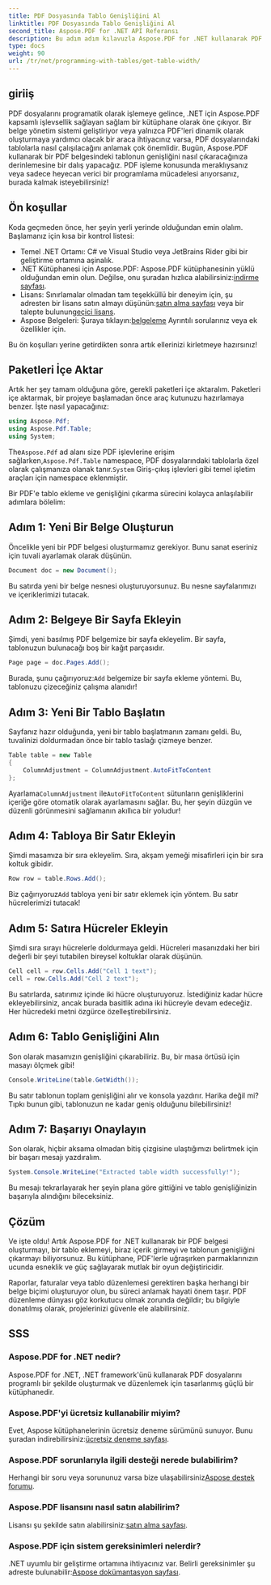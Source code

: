 ```yaml
---
title: PDF Dosyasında Tablo Genişliğini Al
linktitle: PDF Dosyasında Tablo Genişliğini Al
second_title: Aspose.PDF for .NET API Referansı
description: Bu adım adım kılavuzla Aspose.PDF for .NET kullanarak PDF'deki bir tablonun genişliğini nasıl alacağınızı öğrenin.
type: docs
weight: 90
url: /tr/net/programming-with-tables/get-table-width/
---
```

## giriiş

PDF dosyalarını programatik olarak işlemeye gelince, .NET için Aspose.PDF kapsamlı işlevsellik sağlayan sağlam bir kütüphane olarak öne çıkıyor. Bir belge yönetim sistemi geliştiriyor veya yalnızca PDF'leri dinamik olarak oluşturmaya yardımcı olacak bir araca ihtiyacınız varsa, PDF dosyalarındaki tablolarla nasıl çalışılacağını anlamak çok önemlidir. Bugün, Aspose.PDF kullanarak bir PDF belgesindeki tablonun genişliğini nasıl çıkaracağınıza derinlemesine bir dalış yapacağız. PDF işleme konusunda meraklıysanız veya sadece heyecan verici bir programlama mücadelesi arıyorsanız, burada kalmak isteyebilirsiniz!

## Ön koşullar

Koda geçmeden önce, her şeyin yerli yerinde olduğundan emin olalım. Başlamanız için kısa bir kontrol listesi:

- Temel .NET Ortamı: C# ve Visual Studio veya JetBrains Rider gibi bir geliştirme ortamına aşinalık.
-  .NET Kütüphanesi için Aspose.PDF: Aspose.PDF kütüphanesinin yüklü olduğundan emin olun. Değilse, onu şuradan hızlıca alabilirsiniz:[indirme sayfası](https://releases.aspose.com/pdf/net/).
- Lisans: Sınırlamalar olmadan tam teşekküllü bir deneyim için, şu adresten bir lisans satın almayı düşünün:[satın alma sayfası](https://purchase.aspose.com/buy) veya bir talepte bulunun[geçici lisans](https://purchase.aspose.com/temporary-license/).
-  Aspose Belgeleri: Şuraya tıklayın:[belgeleme](https://reference.aspose.com/pdf/net/) Ayrıntılı sorularınız veya ek özellikler için.

Bu ön koşulları yerine getirdikten sonra artık ellerinizi kirletmeye hazırsınız!

## Paketleri İçe Aktar

Artık her şey tamam olduğuna göre, gerekli paketleri içe aktaralım. Paketleri içe aktarmak, bir projeye başlamadan önce araç kutunuzu hazırlamaya benzer. İşte nasıl yapacağınız:

```csharp
using Aspose.Pdf;
using Aspose.Pdf.Table;
using System;
```

 The`Aspose.Pdf` ad alanı size PDF işlevlerine erişim sağlarken,`Aspose.Pdf.Table` namespace, PDF dosyalarındaki tablolarla özel olarak çalışmanıza olanak tanır.`System` Giriş-çıkış işlevleri gibi temel işletim araçları için namespace eklenmiştir.

Bir PDF'e tablo ekleme ve genişliğini çıkarma sürecini kolayca anlaşılabilir adımlara bölelim:

## Adım 1: Yeni Bir Belge Oluşturun

Öncelikle yeni bir PDF belgesi oluşturmamız gerekiyor. Bunu sanat eseriniz için tuvali ayarlamak olarak düşünün.

```csharp
Document doc = new Document();
```

Bu satırda yeni bir belge nesnesi oluşturuyorsunuz. Bu nesne sayfalarımızı ve içeriklerimizi tutacak.

## Adım 2: Belgeye Bir Sayfa Ekleyin

Şimdi, yeni basılmış PDF belgemize bir sayfa ekleyelim. Bir sayfa, tablonuzun bulunacağı boş bir kağıt parçasıdır.

```csharp
Page page = doc.Pages.Add();
```

 Burada, şunu çağırıyoruz:`Add` belgemize bir sayfa ekleme yöntemi. Bu, tablonuzu çizeceğiniz çalışma alanıdır!

## Adım 3: Yeni Bir Tablo Başlatın

Sayfanız hazır olduğunda, yeni bir tablo başlatmanın zamanı geldi. Bu, tuvalinizi doldurmadan önce bir tablo taslağı çizmeye benzer.

```csharp
Table table = new Table
{
    ColumnAdjustment = ColumnAdjustment.AutoFitToContent
};
```

 Ayarlama`ColumnAdjustment` ile`AutoFitToContent` sütunların genişliklerini içeriğe göre otomatik olarak ayarlamasını sağlar. Bu, her şeyin düzgün ve düzenli görünmesini sağlamanın akıllıca bir yoludur!

## Adım 4: Tabloya Bir Satır Ekleyin

Şimdi masamıza bir sıra ekleyelim. Sıra, akşam yemeği misafirleri için bir sıra koltuk gibidir.

```csharp
Row row = table.Rows.Add();
```

 Biz çağırıyoruz`Add` tabloya yeni bir satır eklemek için yöntem. Bu satır hücrelerimizi tutacak!

## Adım 5: Satıra Hücreler Ekleyin

Şimdi sıra sırayı hücrelerle doldurmaya geldi. Hücreleri masanızdaki her biri değerli bir şeyi tutabilen bireysel koltuklar olarak düşünün.

```csharp
Cell cell = row.Cells.Add("Cell 1 text");
cell = row.Cells.Add("Cell 2 text");
```

Bu satırlarda, satırımız içinde iki hücre oluşturuyoruz. İstediğiniz kadar hücre ekleyebilirsiniz, ancak burada basitlik adına iki hücreyle devam edeceğiz. Her hücredeki metni özgürce özelleştirebilirsiniz.

## Adım 6: Tablo Genişliğini Alın

Son olarak masamızın genişliğini çıkarabiliriz. Bu, bir masa örtüsü için masayı ölçmek gibi!

```csharp
Console.WriteLine(table.GetWidth());
```

Bu satır tablonun toplam genişliğini alır ve konsola yazdırır. Harika değil mi? Tıpkı bunun gibi, tablonuzun ne kadar geniş olduğunu bilebilirsiniz!

## Adım 7: Başarıyı Onaylayın

Son olarak, hiçbir aksama olmadan bitiş çizgisine ulaştığımızı belirtmek için bir başarı mesajı yazdıralım.

```csharp
System.Console.WriteLine("Extracted table width successfully!");
```

Bu mesajı tekrarlayarak her şeyin plana göre gittiğini ve tablo genişliğinizin başarıyla alındığını bileceksiniz.

## Çözüm

Ve işte oldu! Artık Aspose.PDF for .NET kullanarak bir PDF belgesi oluşturmayı, bir tablo eklemeyi, biraz içerik girmeyi ve tablonun genişliğini çıkarmayı biliyorsunuz. Bu kütüphane, PDF'lerle uğraşırken parmaklarınızın ucunda esneklik ve güç sağlayarak mutlak bir oyun değiştiricidir.

Raporlar, faturalar veya tablo düzenlemesi gerektiren başka herhangi bir belge biçimi oluşturuyor olun, bu süreci anlamak hayati önem taşır. PDF düzenleme dünyası göz korkutucu olmak zorunda değildir; bu bilgiyle donatılmış olarak, projelerinizi güvenle ele alabilirsiniz. 

## SSS

### Aspose.PDF for .NET nedir?  
Aspose.PDF for .NET, .NET framework'ünü kullanarak PDF dosyalarını programlı bir şekilde oluşturmak ve düzenlemek için tasarlanmış güçlü bir kütüphanedir.

### Aspose.PDF'yi ücretsiz kullanabilir miyim?  
 Evet, Aspose kütüphanelerinin ücretsiz deneme sürümünü sunuyor. Bunu şuradan indirebilirsiniz:[ücretsiz deneme sayfası](https://releases.aspose.com/).

### Aspose.PDF sorunlarıyla ilgili desteği nerede bulabilirim?  
 Herhangi bir soru veya sorununuz varsa bize ulaşabilirsiniz[Aspose destek forumu](https://forum.aspose.com/c/pdf/10).

### Aspose.PDF lisansını nasıl satın alabilirim?  
 Lisansı şu şekilde satın alabilirsiniz:[satın alma sayfası](https://purchase.aspose.com/buy).

### Aspose.PDF için sistem gereksinimleri nelerdir?  
.NET uyumlu bir geliştirme ortamına ihtiyacınız var. Belirli gereksinimler şu adreste bulunabilir:[Aspose dokümantasyon sayfası](https://reference.aspose.com/pdf/net/).